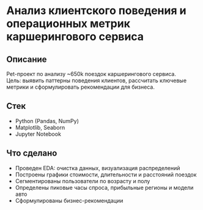 # Анализ клиентского поведения и операционных метрик каршерингового сервиса

##  Описание
Pet-проект по анализу ~650k поездок каршерингового сервиса.  
Цель: выявить паттерны поведения клиентов, рассчитать ключевые метрики и сформулировать рекомендации для бизнеса.  

##  Стек
- Python (Pandas, NumPy)
- Matplotlib, Seaborn
- Jupyter Notebook

##  Что сделано
- Проведен EDA: очистка данных, визуализация распределений
- Построены графики стоимости, длительности и расстояний поездок
- Сегментированы пользователи по возрасту и полу
- Определены пиковые часы спроса, прибыльные регионы и модели авто
- Сформулированы бизнес-рекомендации

